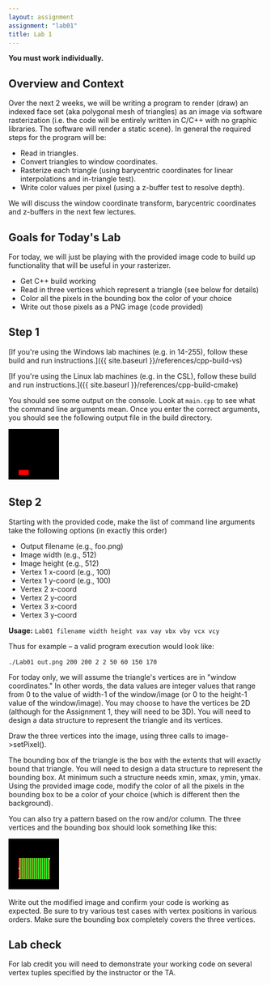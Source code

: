 ```yaml
---
layout: assignment
assignment: "lab01"
title: Lab 1
---
```


**You must work individually.**


## Overview and Context

Over the next 2 weeks, we will be writing a program to render (draw) an indexed face set (aka polygonal mesh of triangles) as an image via software rasterization
(i.e. the code will be entirely written in C/C++ with no graphic libraries. The software will render a static scene).
In general the required steps for the program will be:

- Read in triangles.
- Convert triangles to window coordinates.
- Rasterize each triangle (using barycentric coordinates for linear interpolations and in-triangle test).
- Write color values per pixel (using a z-buffer test to resolve depth).

We will discuss the window coordinate transform, barycentric coordinates and z-buffers in the next few lectures.


## Goals for Today's Lab

For today, we will just be playing with the provided image code to build up functionality that will be useful in your rasterizer.

- Get C++ build working
- Read in three vertices which represent a triangle (see below for details)
- Color all the pixels in the bounding box the color of your choice
- Write out those pixels as a PNG image (code provided)


## Step 1

[If you're using the Windows lab machines (e.g. in 14-255), follow these build and run instructions.]({{ site.baseurl }}/references/cpp-build-vs)

[If you're using the Linux lab machines (e.g. in the CSL), follow these build and run instructions.]({{ site.baseurl }}/references/cpp-build-cmake)

You should see some output on the console.
Look at `main.cpp` to see what the command line arguments mean.
Once you enter the correct arguments, you should see the following output file in the build directory.

![lab1_1](lab1_1.png)


## Step 2

Starting with the provided code, make the list of command line arguments take the following options (in exactly this order)

- Output filename (e.g., foo.png)
- Image width (e.g., 512)
- Image height (e.g., 512)
- Vertex 1 x-coord (e.g., 100)
- Vertex 1 y-coord (e.g., 100)
- Vertex 2 x-coord
- Vertex 2 y-coord
- Vertex 3 x-coord
- Vertex 3 y-coord

**Usage:** `Lab01 filename width height vax vay vbx vby vcx vcy`

Thus for example – a valid program execution would look like:

```
./Lab01 out.png 200 200 2 2 50 60 150 170
```

For today only, we will assume the triangle's vertices are in "window coordinates."
In other words, the data values are integer values that range from 0 to the value of width-1 of the window/image (or 0 to the height-1 value of the window/image).
You may choose to have the vertices be 2D (although for the Assignment 1, they will need to be 3D).
You will need to design a data structure to represent the triangle and its vertices.

Draw the three vertices into the image, using three calls to image->setPixel().

The bounding box of the triangle is the box with the extents that will exactly bound that triangle.
You will need to design a data structure to represent the bounding box.
At minimum such a structure needs xmin, xmax, ymin, ymax. Using the provided image code, modify the color of all the pixels in the bounding box to be a color of your choice (which is different then the background).

You can also try a pattern based on the row and/or column.
The three vertices and the bounding box should look something like this:

![lab1_2](lab1_2.png)

Write out the modified image and confirm your code is working as expected.
Be sure to try various test cases with vertex positions in various orders.
Make sure the bounding box completely covers the three vertices.

## Lab check

For lab credit you will need to demonstrate your working code on several vertex tuples specified by the instructor or the TA.
